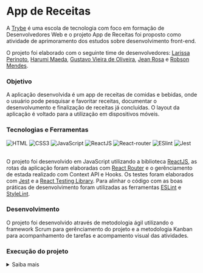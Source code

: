 # App de Receitas

A [Trybe](https://www.betrybe.com/) é uma escola de tecnologia com foco em formação de Desenvolvedores Web e o projeto App de Receitas foi proposto como atividade de aprimoramento dos estudos sobre desenvolvimento front-end. 

O projeto foi elaborado com o seguinte time de desenvolvedores: [Larissa Perinoto](https://github.com/larissaperinoto), [Harumi Maeda](https://github.com/harumimaeda), [Gustavo Vieira de Oliveira](https://github.com/Gusvioli), [Jean Rosa](https://github.com/Jean-Rosa19) e [Robson Mendes](https://github.com/Robsonmendes1987).

### Objetivo

A aplicação desenvolvida é um app de receitas de comidas e bebidas, onde o usuário pode pesquisar e favoritar receitas, documentar o desenvolvumento e finalização de receitas já concluídas. O layout da aplicação é voltado para a utilização em dispositivos móveis.

### Tecnologias e Ferramentas

<div>
 <img src='https://img.shields.io/badge/HTML5-E34F26?style=for-the-badge&logo=html5&logoColor=white' alt='HTML' />
  <img src='https://img.shields.io/badge/CSS3-1572B6?style=for-the-badge&logo=css3&logoColor=white' alt='CSS3' />
  <img src='https://img.shields.io/badge/JavaScript-F7DF1E?style=for-the-badge&logo=javascript&logoColor=black' alt='JavaScript' />
  <img src='https://img.shields.io/badge/React-20232A?style=for-the-badge&logo=react&logoColor=61DAFB' alt='ReactJS' />
  <img src='https://img.shields.io/badge/React_Router-CA4245?style=for-the-badge&logo=react-router&logoColor=white' alt='React-router' />
  <img src='https://img.shields.io/badge/eslint-3A33D1?style=for-the-badge&logo=eslint&logoColor=white' alt='ESlint' />
  <img src='https://img.shields.io/badge/Jest-C21325?style=for-the-badge&logo=jest&logoColor=white' alt='Jest' />
</div>
<br>

O projeto foi desenvolvido em JavaScript utilizando a biblioteca [ReactJS](https://pt-br.reactjs.org/), as rotas da aplicação foram elaboradas com [React Router](https://reactrouter.com/en/main) e o gerênciamento de estada realizado com Context API e Hooks. Os testes foram elaborados com [Jest](https://jestjs.io/pt-BR/) e a [React Testing Library](https://testing-library.com/docs/react-testing-library/intro/). Para alinhar o código com as boas práticas de desenvolvimento foram utilizadas as ferramentas [ESLint](https://github.com/eslint/eslint) e [StyleLint](https://stylelint.io/). 

### Desenvolvimento

O projeto foi desenvolvido através de metodologia ágil utilizando o framework Scrum para gerênciamento do projeto e a metodologia Kanban para acompanhamento de tarefas e acompamento visual das atividades.

### Execução do projeto

<details>
   <summary>Saiba mais</summary> 
  </br>

  Para executar o projeto na sua máquina, inicie fazendo o clone deste repositório com o comando abaixo 

      git clone git@github.com:larissaperinoto/recipes-app.git

  Utilize o comando abaixo para instalar as dependências após o clone do repositório.

        npm install

  Para iniciar o projeto utilize o comando abaixo.

        npm start
        
</details>